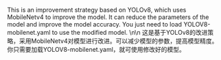 This is an improvement strategy based on YOLOv8, which uses MobileNetv4 to improve the model. It can reduce the parameters of the model and improve the model accuracy.
You just need to load YOLOV8-mobilenet.yaml to use the modified model.
\n\n
这是基于YOLOv8的改进策略，采用MobileNetv4对模型进行改进。可以减少模型的参数，提高模型精度。
你只需要加载YOLOV8-mobilenet.yaml，就可使用修改好的模型。
